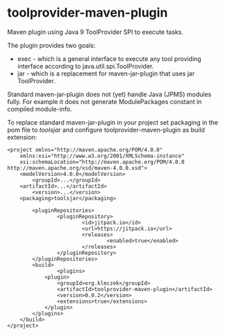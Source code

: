 # toolprovider-maven-plugin
Maven plugin using Java 9 ToolProvider SPI to execute tasks.

The plugin provides two goals:

* exec - which is a general interface to execute any tool providing interface according to java.util.spi.ToolProvider.
* jar - which is a replacement for maven-jar-plugin that uses jar ToolProvider.

Standard maven-jar-plugin does not (yet) handle Java (JPMS) modules fully. For example it does not generate ModulePackages constant in compiled module-info.

To replace standard maven-jar-plugin in your project set packaging in the pom file to *toolsjar* and configure toolprovider-maven-plugin as build extension:

~~~~
<project xmlns="http://maven.apache.org/POM/4.0.0"
	xmlns:xsi="http://www.w3.org/2001/XMLSchema-instance"
	xsi:schemaLocation="http://maven.apache.org/POM/4.0.0 http://maven.apache.org/xsd/maven-4.0.0.xsd">
	<modelVersion>4.0.0</modelVersion>
        <groupId>...</groupId>
	<artifactId>...</artifactId>
        <version>...</version>
	<packaging>toolsjar</packaging>

        <pluginRepositories>
                <pluginRepository>
                        <id>jitpack.io</id>
                        <url>https://jitpack.io</url>
                        <releases>
                                <enabled>true</enabled>
                        </releases>
                </pluginRepository>
        </pluginRepositories>
        <build>
                <plugins>
			<plugin>
				<groupId>org.kleczek</groupId>
				<artifactId>toolprovider-maven-plugin</artifactId>
				<version>0.0.2</version>
				<extensions>true</extensions>
			</plugin>
		</plugins>
	</build>
</project>
~~~~
